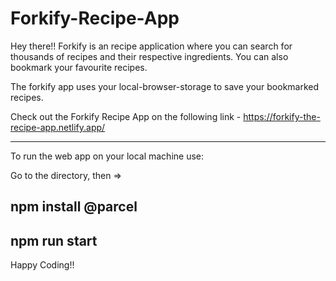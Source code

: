 # Forkify-Recipe-App

Hey there!!
Forkify is an recipe application where you can search for thousands of recipes and their respective ingredients. You can also bookmark your favourite recipes.

The forkify app uses your local-browser-storage to save your bookmarked recipes.

Check out the Forkify Recipe App on the following link - https://forkify-the-recipe-app.netlify.app/

----------------------------------------------------------------------------------------------------------------------------------------------------------------

To run the web app on your local machine use:

Go to the directory, then =>

npm install @parcel
----------------------------------------------------------------------------------------------------------------------------------------------------------------
npm run start
----------------------------------------------------------------------------------------------------------------------------------------------------------------

Happy Coding!!
